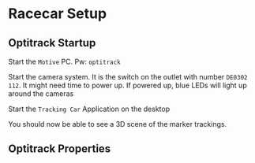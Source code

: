 # Racecar Setup

## Optitrack Startup
Start the `Motive` PC. Pw: `optitrack`

Start the camera system. It is the switch on the outlet with number `DE0302 112`. 
It might need time to power up. If powered up, blue LEDs will light up around the cameras

Start the `Tracking Car` Application on the desktop

You should now be able to see a 3D scene of the marker trackings.

## Optitrack Properties
